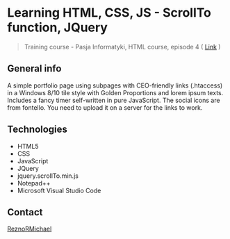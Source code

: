 # Learning HTML, CSS, JS - ScrollTo function, JQuery
> Training course - Pasja Informatyki, HTML course, episode 4 ( [Link](https://www.youtube.com/watch?v=-5Tn5CYPT5k) )

## General info
A simple portfolio page using subpages with CEO-friendly links (.htaccess) in a Windows 8/10 tile style with Golden Proportions and lorem ipsum texts. Includes a fancy timer self-written in pure JavaScript. The social icons are from fontello. You need to upload it on a server for the links to work.

## Technologies
* HTML5
* CSS
* JavaScript
* JQuery
* jquery.scrollTo.min.js
* Notepad++
* Microsoft Visual Studio Code

## Contact
[ReznoRMichael](https://github.com/ReznoRMichael)
